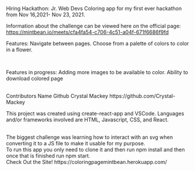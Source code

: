 Hiring Hackathon: Jr. Web Devs
Coloring app for my first ever hackathon from Nov 16,2021- Nov 23, 2021.



Information about the challenge can be viewed here on the official page: https://mintbean.io/meets/cfa4fa54-c706-4c51-a04f-671f6686f9fd


Features:
Navigate between pages.
Choose from a palette of colors to color in a flower.

<br/>

Features in progress:
Adding more images to be available to color.
Ability to download colored page

<br/>
Contributors
Name	        Github
Crystal Mackey	https://github.com/Crystal-Mackey

<br/>

This project was created using create-react-app and VSCode. Languages and/or frameworks involved are HTML, Javascript, CSS, and React.

<br/>
The biggest challenge was learning how to interact with an svg when converting it to a JS file to make it usable for my purpose.

<br/>
To run this app you only need to clone it and then run npm install and then once that is finished run npm start.

<br/>
Check Out the Site!
https://coloringpagemintbean.herokuapp.com/